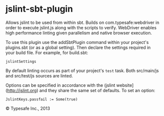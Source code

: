 jslint-sbt-plugin
=================

Allows jslint to be used from within sbt. Builds on com.typesafe:webdriver in order to execute jslint.js
along with the scripts to verify. WebDriver enables high performance linting given parallelism and native
browser execution.

To use this plugin use the addSbtPlugin command within your project's plugins.sbt (or as a global setting). Then
declare the settings required in your build file. For example, for build.sbt:

    jslintSettings

By default linting occurs as part of your project's `test` task. Both src/main/js and src/test/js sources are linted.

Options can be specified in accordance with the
(jslint website](http://jslint.org) and they share the same set of defaults. To set an option:

    JslintKeys.passfail := Some(true)

&copy; Typesafe Inc., 2013